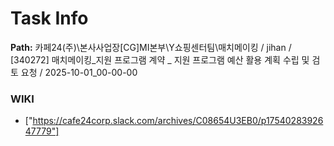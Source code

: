 # Task Info

**Path:** 카페24(주)\본사사업장\[CG]MI본부\Y쇼핑센터팀\매치메이킹 / jihan / [340272] 매치메이킹_지원 프로그램 계약 _ 지원 프로그램 예산 활용 계획 수립 및 검토 요청 / 2025-10-01_00-00-00

### WIKI
- ["https://cafe24corp.slack.com/archives/C08654U3EB0/p1754028392647779"]

